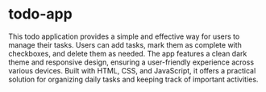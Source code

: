 # todo-app
This todo application provides a simple and effective way for users to manage their tasks. Users can add tasks, mark them as complete with checkboxes, and delete them as needed. The app features a clean dark theme and responsive design, ensuring a user-friendly experience across various devices. Built with HTML, CSS, and JavaScript, it offers a practical solution for organizing daily tasks and keeping track of important activities.
